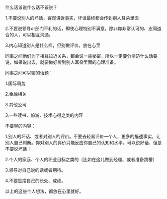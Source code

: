 什么话该说什么话不该说？

1.不要说别人的坏话，客观讲诉事实，坏话最终都会传到别人耳朵里面

2.不要说领导or部门不利的话，即使心理特别不满意，除非你非常认可的、志同道合的人，可以相互沟通。

3.内心知道别人是什么样，但别做评价，放在心里

同事之间他们为了相互拉近关系，都会说一些秘密，所以一定要分清楚什么话要说，如果说出去，就要做好传到别人耳朵里面的心理准备。

同事之间可以聊的话题：

1.国际局势

2.金融相关

3.其他公司

3.一些读书、旅游、技术心得之类的内容

不要聊的内容：

1.别人的坏话、或者对别人的评价。不要去轻易评价一个人，更多的描述事实，让别人自己判断。你对别人的评价只能反应你自己的认知和水平，可以说好话，但是不要说坏话！

2.个人的家庭、个人的职业目标之类的（比如在这儿做到经理、或者准备跳槽）

3.领导对自己说的话或者期待。

4.不要显摆自己的长处、成绩。

以上的这些个人想法，都放在心里就好。

